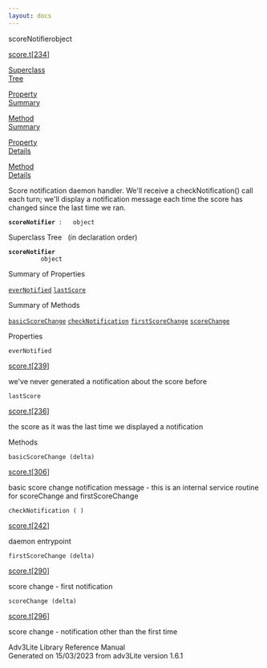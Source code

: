 ```yaml
---
layout: docs
---
```

<span class="title">scoreNotifier</span><span class="type">object</span>

[score.t](../file/score.t.html)\[[234](../source/score.t.html#234)\]

[Superclass  
Tree](#_SuperClassTree_)

[Property  
Summary](#_PropSummary_)

[Method  
Summary](#_MethodSummary_)

[Property  
Details](#_Properties_)

[Method  
Details](#_Methods_)



Score notification daemon handler. We'll receive a checkNotification()
call each turn; we'll display a notification message each time the score
has changed since the last time we ran.

**`scoreNotifier`**` :   object`



<span id="_SuperClassTree_"></span>



<span class="hdln">Superclass Tree</span>   (in declaration order)



**`scoreNotifier`**  
`         object`  
<span id="_PropSummary_"></span>



<span class="hdln">Summary of Properties</span>  



[`everNotified`](#everNotified) [`lastScore`](#lastScore)

<span id="_MethodSummary_"></span>



<span class="hdln">Summary of Methods</span>  



[`basicScoreChange`](#basicScoreChange) [`checkNotification`](#checkNotification) [`firstScoreChange`](#firstScoreChange) [`scoreChange`](#scoreChange)

<span id="_Properties_"></span>



<span class="hdln">Properties</span>  



<span id="everNotified"></span>

`everNotified`

[score.t](../file/score.t.html)\[[239](../source/score.t.html#239)\]



we've never generated a notification about the score before



<span id="lastScore"></span>

`lastScore`

[score.t](../file/score.t.html)\[[236](../source/score.t.html#236)\]



the score as it was the last time we displayed a notification



<span id="_Methods_"></span>



<span class="hdln">Methods</span>  



<span id="basicScoreChange"></span>

`basicScoreChange (delta)`

[score.t](../file/score.t.html)\[[306](../source/score.t.html#306)\]



basic score change notification message - this is an internal service
routine for scoreChange and firstScoreChange



<span id="checkNotification"></span>

`checkNotification ( )`

[score.t](../file/score.t.html)\[[242](../source/score.t.html#242)\]



daemon entrypoint



<span id="firstScoreChange"></span>

`firstScoreChange (delta)`

[score.t](../file/score.t.html)\[[290](../source/score.t.html#290)\]



score change - first notification



<span id="scoreChange"></span>

`scoreChange (delta)`

[score.t](../file/score.t.html)\[[296](../source/score.t.html#296)\]



score change - notification other than the first time





Adv3Lite Library Reference Manual  
Generated on 15/03/2023 from adv3Lite version 1.6.1



